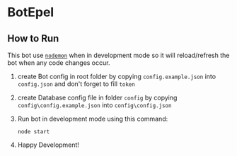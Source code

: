 # BotEpel

## How to Run
This bot use [`nodemon`](https://www.npmjs.com/package/nodemon) when in development mode so it will reload/refresh the bot when any code changes occur.

1. create Bot config in root folder by copying `config.example.json` into `config.json` and don't forget to fill `token`
2. create Database config file in folder `config` by copying `config\config.example.json` into `config\config.json`
3. Run bot in development mode using this command:

    ```
    node start
    ```

4. Happy Development!